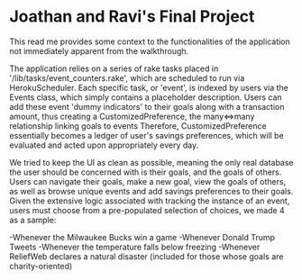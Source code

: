# Joathan and Ravi's Final Project
 
This read me provides some context to the functionalities of the application not immediately apparent from the walkthrough.

The application relies on a series of rake tasks placed in '/lib/tasks/event_counters.rake', which are scheduled to run via HerokuScheduler.
Each specific task, or 'event', is indexed by users via the Events class, which simply contains a placeholder description.
Users can add these event 'dummy indicators' to their goals along with a transaction amount, thus creating a CustomizedPreference, the many<=>many relationship linking goals to events
Therefore, CustomizedPreference essentially becomes a ledger of user's savings preferences, which will be evaluated and acted upon appropriately every day.

We tried to keep the UI as clean as possible, meaning the only real database the user should be concerned with is their goals, and the goals of others.
Users can navigate their goals, make a new goal, view the goals of others, as well as browse unique events and add savings preferences to their goals.
Given the extensive logic associated with tracking the instance of an event, users must choose from a pre-populated selection of choices, we made 4 as a sample:

-Whenever the Milwaukee Bucks win a game
-Whenever Donald Trump Tweets
-Whenever the temperature falls below freezing
-Whenever ReliefWeb declares a natural disaster (included for those whose goals are charity-oriented)